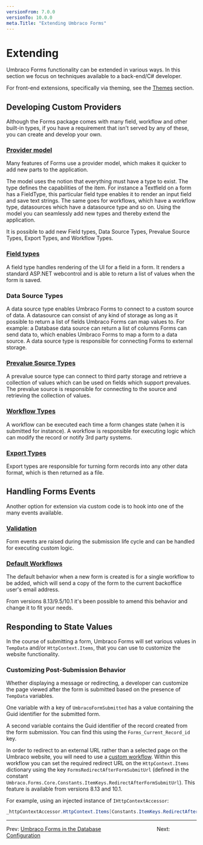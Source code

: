 ```yaml
---
versionFrom: 7.0.0
versionTo: 10.0.0
meta.Title: "Extending Umbraco Forms"
---
```


# Extending

Umbraco Forms functionality can be extended in various ways. In this section we focus on techniques available to a back-end/C# developer.

For front-end extensions, specifically via theming, see the [Themes](../Themes/index.md) section.

## Developing Custom Providers

Although the Forms package comes with many field, workflow and other built-in types, if you have a requirement that isn't served by any of these, you can create and develop your own.

### [Provider model](Adding-a-Type.md)

Many features of Forms use a provider model, which makes it quicker to add new parts to the application.

The model uses the notion that everything must have a type to exist. The type defines the capabilities of the item. For instance a Textfield on a form has a FieldType, this particular field type enables it to render an input field and save text strings. The same goes for workflows, which have a workflow type, datasources which have a datasource type and so on. Using the model you can seamlessly add new types and thereby extend the application.

It is possible to add new Field types, Data Source Types, Prevalue Source Types, Export Types, and Workflow Types.

### [Field types](Adding-a-Fieldtype.md)

A field type handles rendering of the UI for a field in a form. It renders a standard ASP.NET webcontrol and is able to return a list of values when the form is saved.

### Data Source Types

A data source type enables Umbraco Forms to connect to a custom source of data. A datasource can consist of any kind of storage as long as it possible to return a list of fields Umbraco Forms can map values to. For example: a Database data source can return a list of columns Forms can send data to, which enables Umbraco Forms to map a form to a data source. A data source type is responsible for connecting Forms to external storage.

### [Prevalue Source Types](Adding-a-Prevaluesourcetype.md)

A prevalue source type can connect to third party storage and retrieve a collection of values which can be used on fields which support prevalues. The prevalue source is responsible for connecting to the source and retrieving the collection of values.

### [Workflow Types](Adding-a-Workflowtype.md)

A workflow can be executed each time a form changes state (when it is submitted for instance). A workflow is responsible for executing logic which can modify the record or notify 3rd party systems.

### [Export Types](Adding-a-Exporttype.md)

Export types are responsible for turning form records into any other data format, which is then returned as a file.

## Handling Forms Events

Another option for extension via custom code is to hook into one of the many events available.

### [Validation](Adding-an-Event-Handler.md)

Form events are raised during the submission life cycle and can be handled for executing custom logic.

### [Default Workflows](Customize-default-workflows.md)

The default behavior when a new form is created is for a single workflow to be added, which will send a copy of the form to the current backoffice user's email address.

From versions 8.13/9.5/10.1 it's been possible to amend this behavior and change it to fit your needs.

## Responding to State Values

In the course of submitting a form, Umbraco Forms will set various values in `TempData` and/or `HttpContext.Items`, that you can use to customize the website functionality.

### Customizing Post-Submission Behavior

Whether displaying a message or redirecting, a developer can customize the page viewed after the form is submitted based on the presence of `TempData` variables.

One variable with a key of `UmbracoFormSubmitted` has a value containing the Guid identifier for the submitted form.

A second variable contains the Guid identifier of the record created from the form submission. You can find this using the `Forms_Current_Record_id` key.

In order to redirect to an external URL rather than a selected page on the Umbraco website, you will need to use a [custom workflow](../../Developer/Extending/Adding-a-Workflowtype.md). Within this workflow you can set the required redirect URL on the `HttpContext.Items` dictionary using the key `FormsRedirectAfterFormSubmitUrl` (defined in the constant `Umbraco.Forms.Core.Constants.ItemKeys.RedirectAfterFormSubmitUrl`).  This feature is available from versions 8.13 and 10.1.

For example, using an injected instance of `IHttpContextAccessor`:

```c#
_httpContextAccessor.HttpContext.Items[Constants.ItemKeys.RedirectAfterFormSubmitUrl] = "https://www.umbraco.com";
```

---

Prev: [Umbraco Forms in the Database](../Forms-in-the-Database/index.md) &emsp; &emsp; &emsp; &emsp; &emsp; &emsp; &emsp; &emsp; Next: [Configuration](../Configuration/index.md)

